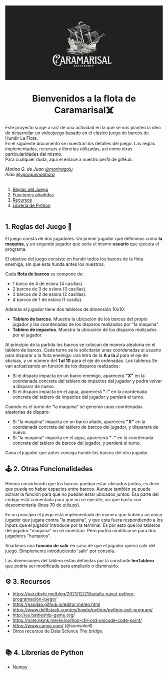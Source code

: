 ![imagen](./img/23.jpg)
# <div align="center">**Bienvenidos a la flota de Caramarisal☠️**</div>


Este proyecto surge a raíz de una actividad en la que se nos planteó la idea de desarrollar un videojuego basado en el clásico juego de barcos de Hundir La Flota.<br>
En el siguiente documento se muestran los detalles del juego. Las reglas implementadas, recursos y librerías utilizadas, así como otras particularidades del mismo.<br>
Para cualquier duda, aquí el enlace a nuestro perfil de gitHub.

*Marina G. de Juan [@marinagoju](https://github.com/marinagoju)*   
*Aída [@yporquenoahora](https://github.com/yporquenoahora)*<br></br>

1. [Reglas del Juego](#id1)
2. [Funciones añadidas](#id2)
3. [Recursos](#id3) 
4. [Librería de Python](#id4)<br></br>

##  1. Reglas del Juego  📜
El juego consta de dos jugadores. Un primer jugador que definimos como **la maquina**, y un segundo jugador que sería el mismo **usuario** que ejecuta el programa.

El objetivo del juego consiste en hundir todos los barcos de la flota enemiga, sin que esta hunda antes los nuestros.

Cada **flota de barcos** se compone de:

* 1 barco de 4 de eslora (4 casillas).
* 2 barcos de 3 de eslora (3 casillas).
* 3 barcos de 2 de eslora (2 casillas).
* 4 barcos de 1 de eslora (1 casilla).

Además el jugador tiene dos tableros de dimensión 10x10:

* **Tablero de barcos**. Muestra la ubicación de los barcos del propio jugador y las coordenadas de los disparos realizados por "la maquina".
* **Tablero de impactos**. Muestra la ubicación de los disparos realizados por el jugador.

Al principio de la partida los barcos se colocan de manera aleatoria en el tablero de barcos. Cada turno se le solicitarán unas coordenadas al usuario para disparar a la flota enemiga: una letra de la **A a la J** para el eje de abcisas, y un número del **1 al 10** para el eje de ordenadas. Los tableros Se van actualizando en función de los disparos realizados:

* Si el disparo impacta en un barco enemigo, aparecerá **"X"** en la coordenada concreta del tablero de impactos del jugador y podrá volver a disparar de nuevo.
* Si el disparo impacta en el agua, aparecerá **"-"** en la coordenada concreta del tablero de impactos del jugador y perderá el turno.

Cuando es el turno de "la maquina" se generan unas coordenadas aleatorias de disparo:

* Si "la maquina" impacta en un barco aliado, aparecerá **"X"** en la coordenada concreta del tablero de barcos del jugador, y disparará de nuevo.
* Si "la maquina" impacta en el agua, aparecerá **"-"** en la coordenada concreta del tablero de barcos del jugador, y perderá el turno.

Gana el jugador que antes consiga hundir los barcos del otro jugador.</div><br>
  
## 🕹️ 2. Otras Funcionalidades

Hemos considerado que los barcos puedan estar ubicados juntos, es decir que pueda no haber espacios entre barcos. Aunque también se puede activar la función para que no puedan estar ubicados juntos. Esa parte del código está comentada para que no se ejecute, así que basta con descomentarla (línea 70 de utils.py).

En un principio el juego está implementado de manera que hubiera un único jugador que jugara contra "la maquina", y que esta fuera respondiendo a los inputs que el jugador introduce por la terminal. Es por esto que los tableros del jugador "maquina" no se muestran. Pero podría modificarse para dos jugadores "humanos".

Añadimos una **función de salir** en caso de que el jugador quiera salir del juego. Simplemente introduciendo 'salir' por consola.

Las dimensiones del tablero están definidas por la constante **lenTablero** que podría ser modificada para ampliarlo o disminuirlo.<br>
## ⚙️ 3. Recursos
* https://parzibyte.me/blog/2021/12/21/batalla-naval-python-programacion-juego/
* https://pandao.github.io/editor.md/en.html
* https://www.delftstack.com/es/howto/python/python-exit-program/
* http://es.battleship-game.org/
* https://note.nkmk.me/en/python-chr-ord-unicode-code-point/
* https://www.canva.com/ (@sonisokell)
* Otros recursos de Data Science The bridge.<br></br>
## 📚 4. Librerías de Python
* Numpy<br></br>
